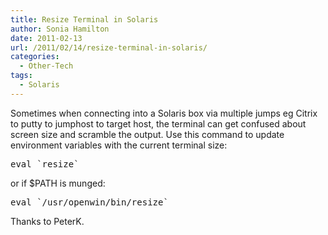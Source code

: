 ```yaml
---
title: Resize Terminal in Solaris
author: Sonia Hamilton
date: 2011-02-13
url: /2011/02/14/resize-terminal-in-solaris/
categories:
  - Other-Tech
tags:
  - Solaris
---
```

Sometimes when connecting into a Solaris box via multiple jumps eg Citrix to putty to jumphost to target host, the terminal can get confused about screen size and scramble the output. Use this command to update environment variables with the current terminal size:

<pre>eval `resize`</pre>

or if $PATH is munged:

<pre>eval `/usr/openwin/bin/resize`</pre>

Thanks to PeterK.
